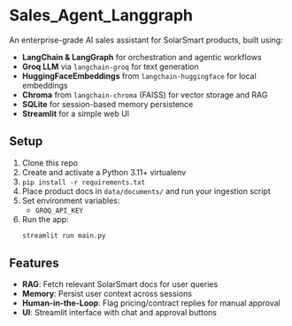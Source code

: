 # Sales_Agent_Langgraph

An enterprise-grade AI sales assistant for SolarSmart products, built using:
- **LangChain & LangGraph** for orchestration and agentic workflows
- **Groq LLM** via `langchain-groq` for text generation
- **HuggingFaceEmbeddings** from `langchain-huggingface` for local embeddings
- **Chroma** from `langchain-chroma` (FAISS) for vector storage and RAG
- **SQLite** for session-based memory persistence
- **Streamlit** for a simple web UI

## Setup
1. Clone this repo
2. Create and activate a Python 3.11+ virtualenv
3. `pip install -r requirements.txt`
4. Place product docs in `data/documents/` and run your ingestion script
5. Set environment variables:
   - `GROQ_API_KEY`
6. Run the app:
   ```bash
   streamlit run main.py
   ```

## Features
- **RAG**: Fetch relevant SolarSmart docs for user queries
- **Memory**: Persist user context across sessions
- **Human-in-the-Loop**: Flag pricing/contract replies for manual approval
- **UI**: Streamlit interface with chat and approval buttons
 
